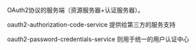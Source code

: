 OAuth2协议的服务端（资源服务器+认证服务器）。

oauth2-authorization-code-service 提供给第三方的服务支持

oauth2-password-credentials-service 则用于统一的用户认证中心
